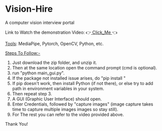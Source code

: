 # Vision-Hire
A computer vision interview portal

Link to Watch the demonstration Video: 
👉<a href="https://youtu.be/caa6na5b82A?si=2OnfX1tISzD0gLkn" target="_blank"> Click_Me </a>👈

<u>Tools</u>: MediaPipe, Pytorch, OpenCV, Python, etc.

<u>Steps To Follow:-</u>
1. Just download the zip folder, and unzip it.
2. Then at the same location open the command prompt (cmd is optional).
3. run "python main_gui.py".
4. If the package not installed issue arises, do "pip install <package-name>"
5. If pip doesn't work, then install Python (if not there), or else try to add path in environment variables in your system.
6. Then repeat step 3.
7. A GUI (Graphic User Interface) should open.
8. Enter Credentials, followed by "capture images" (image capture takes  time to capture multiple images images so stay still).
9. For The rest you can refer to the video provided above.

Thank You!

